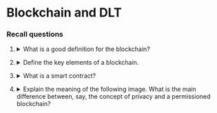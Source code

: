 # Blockchain and DLT

### Recall questions

1. <details markdown=1><summary markdown="span"> What is a good definition for the blockchain? </summary>
    
    \
    ![](../../static/BDT/bdt1.png)

</details>

2. <details markdown=1><summary markdown="span"> Define the key elements of a blockchain. </summary>
    
    \
    Key elements of a blockchain:
    - ==transaction==: transfer ==crypto assets== from account A to B;
    - ==ledger==: ordered ==collection of transactions==;
    - ==block==: ==group and collate== transactions, also ==refer back to predecessors== in the chain.

</details>

3. <details markdown=1><summary markdown="span"> What is a smart contract? </summary>
    
    \
	It's "merely" a ==piece of code== that executes a function when called. It  also ==has its own balance==.

	![](../../static/BDT/bdt2.png)

	Note that invoking a smart contract or just creating it requires ==gas fees== to be paid, since it's ==also a transaction== ! Code  in smart contract is also ==immutable==.

</details>

4. <details markdown=1><summary markdown="span"> Explain the meaning of the following image. What is the main difference between, say, the concept of privacy and a permissioned blockchain?</summary>
    
    \
	![](../../static/BDT/bdt3.png)
	Main difference: ==permissions regard which nodes can take part in the consensus==, while visibility is abut which nodes ==can transact and view== the history.

</details>


